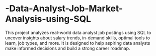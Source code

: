 # -Data-Analyst-Job-Market-Analysis-using-SQL
This project analyzes real-world data analyst job postings using SQL to uncover insights about salary trends, in-demand skills, optimal tools to learn, job types, and more. It is designed to help aspiring data analysts make informed decisions and build a strong career roadmap.
